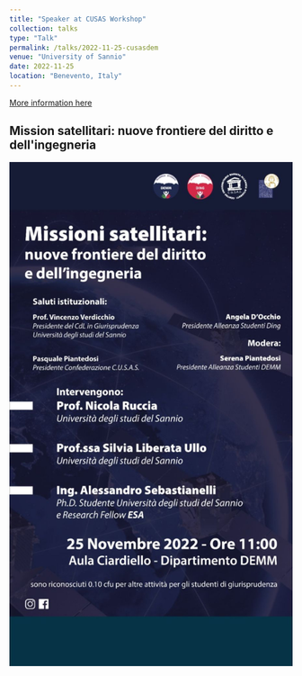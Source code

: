```yaml
---
title: "Speaker at CUSAS Workshop"
collection: talks
type: "Talk"
permalink: /talks/2022-11-25-cusasdem
venue: "University of Sannio"
date: 2022-11-25
location: "Benevento, Italy"
---
```


[More information here](https://www.instagram.com/cusas_unisannio/?hl=it)

## Mission satellitari: nuove frontiere del diritto e dell'ingegneria

![](/images/cusasdem.jpg)